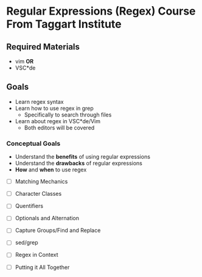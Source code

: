 
# Regular Expressions (Regex) Course From Taggart Institute

## Required Materials
* vim
**OR**
* VSC\*de

## Goals
* Learn regex syntax
* Learn how to use regex in grep
    * Specifically to search through files
* Learn about regex in VSC\*de/Vim
    * Both editors will be covered

### Conceptual Goals
* Understand the **benefits** of using regular expressions
* Understand the **drawbacks** of regular expressions
* **How** and **when** to use regex

* [ ] Matching Mechanics
* [ ] Character Classes
* [ ] Quentifiers
* [ ] Optionals and Alternation
* [ ] Capture Groups/Find and Replace
* [ ] sed/grep
* [ ] Regex in Context
* [ ] Putting it All Together



